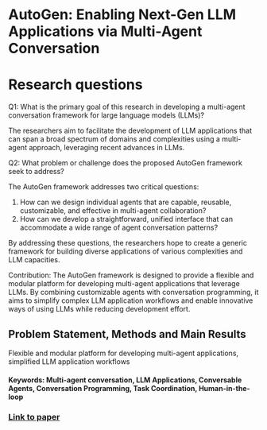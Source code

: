 # AutoGen: Enabling Next-Gen LLM Applications via Multi-Agent Conversation

# Research questions
Q1: What is the primary goal of this research in developing a multi-agent conversation framework for large language models (LLMs)?

The researchers aim to facilitate the development of LLM applications that can span a broad spectrum of domains and complexities using a multi-agent approach, leveraging recent advances in LLMs.

Q2: What problem or challenge does the proposed AutoGen framework seek to address?

The AutoGen framework addresses two critical questions:

1. How can we design individual agents that are capable, reusable, customizable, and effective in multi-agent collaboration?
2. How can we develop a straightforward, unified interface that can accommodate a wide range of agent conversation patterns?

By addressing these questions, the researchers hope to create a generic framework for building diverse applications of various complexities and LLM capacities.

Contribution: The AutoGen framework is designed to provide a flexible and modular platform for developing multi-agent applications that leverage LLMs. By combining customizable agents with conversation programming, it aims to simplify complex LLM application workflows and enable innovative ways of using LLMs while reducing development effort.

## Problem Statement, Methods and Main Results
 Flexible and modular platform for developing multi-agent applications, simplified LLM application workflows

#### Keywords: Multi-agent conversation, LLM Applications, Conversable Agents, Conversation Programming, Task Coordination, Human-in-the-loop
### [Link to paper](https://arxiv.org/abs/2308.08155v2)
